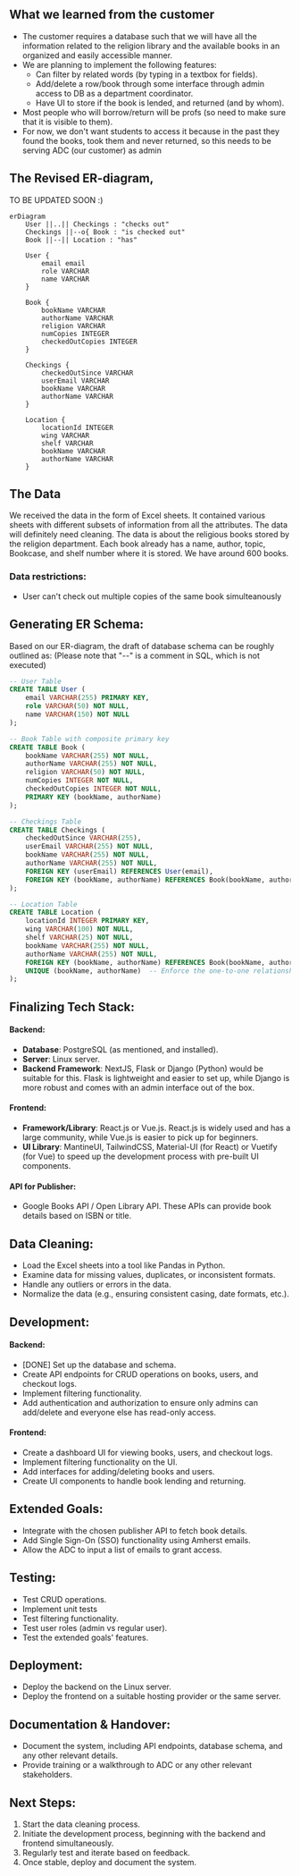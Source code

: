 ## What we learned from the customer
- The customer requires a database such that we will have all the information related to the religion library and the available books in an organized and easily accessible manner.
- We are planning to implement the following features:
    - Can filter by related words (by typing in a textbox for fields).
    - Add/delete a row/book through some interface through admin access to DB as a department coordinator.
    - Have UI to store if the book is lended, and returned (and by whom). 
- Most people who will borrow/return will be profs (so need to make sure that it is visible to them).
- For now, we don't want students to access it because in the past they found the books, took them and never returned, so this needs to be serving ADC (our customer) as admin

## The Revised ER-diagram,
TO BE UPDATED SOON :)
```mermaid
erDiagram
    User ||..|| Checkings : "checks out"
    Checkings ||--o{ Book : "is checked out"
    Book ||--|| Location : "has"
    
    User {
        email email
        role VARCHAR
        name VARCHAR
    }

    Book {
        bookName VARCHAR
        authorName VARCHAR
        religion VARCHAR
        numCopies INTEGER
        checkedOutCopies INTEGER
    }

    Checkings {
        checkedOutSince VARCHAR
        userEmail VARCHAR
        bookName VARCHAR
        authorName VARCHAR
    }

    Location {
        locationId INTEGER
        wing VARCHAR
        shelf VARCHAR
        bookName VARCHAR
        authorName VARCHAR
    }

```
## The Data
We received the data in the form of Excel sheets. It contained various sheets with different subsets of information from all the attributes. The data will definitely need cleaning. The data is about the religious books stored by the religion department. Each book already has a name, author, topic, Bookcase, and shelf number where it is stored. We have around 600 books.

### Data restrictions:
- User can't check out multiple copies of the same book simulteanously

## Generating ER Schema:
Based on our ER-diagram, the draft of database schema can be roughly outlined as: (Please note that "--" is a comment in SQL, which is not executed)

```sql
-- User Table
CREATE TABLE User (
    email VARCHAR(255) PRIMARY KEY,
    role VARCHAR(50) NOT NULL,
    name VARCHAR(150) NOT NULL
);

-- Book Table with composite primary key
CREATE TABLE Book (
    bookName VARCHAR(255) NOT NULL,
    authorName VARCHAR(255) NOT NULL,
    religion VARCHAR(50) NOT NULL,
    numCopies INTEGER NOT NULL,
    checkedOutCopies INTEGER NOT NULL,
    PRIMARY KEY (bookName, authorName)
);

-- Checkings Table
CREATE TABLE Checkings (
    checkedOutSince VARCHAR(255),
    userEmail VARCHAR(255) NOT NULL,
    bookName VARCHAR(255) NOT NULL,
    authorName VARCHAR(255) NOT NULL,
    FOREIGN KEY (userEmail) REFERENCES User(email),
    FOREIGN KEY (bookName, authorName) REFERENCES Book(bookName, authorName)
);

-- Location Table
CREATE TABLE Location (
    locationId INTEGER PRIMARY KEY,
    wing VARCHAR(100) NOT NULL,
    shelf VARCHAR(25) NOT NULL,
    bookName VARCHAR(255) NOT NULL,
    authorName VARCHAR(255) NOT NULL,
    FOREIGN KEY (bookName, authorName) REFERENCES Book(bookName, authorName),
    UNIQUE (bookName, authorName)  -- Enforce the one-to-one relationship
);

```






## Finalizing Tech Stack:

#### Backend:
- **Database**: PostgreSQL (as mentioned, and installed).
- **Server**:  Linux server.
- **Backend Framework**: NextJS, Flask or Django (Python) would be suitable for this. Flask is lightweight and easier to set up, while Django is more robust and comes with an admin interface out of the box.

#### Frontend:
- **Framework/Library**: React.js or Vue.js. React.js is widely used and has a large community, while Vue.js is easier to pick up for beginners.
- **UI Library**: MantineUI, TailwindCSS, Material-UI (for React) or Vuetify (for Vue) to speed up the development process with pre-built UI components.

#### API for Publisher:
- Google Books API / Open Library API. These APIs can provide book details based on ISBN or title.

## Data Cleaning:
- Load the Excel sheets into a tool like Pandas in Python.
- Examine data for missing values, duplicates, or inconsistent formats.
- Handle any outliers or errors in the data.
- Normalize the data (e.g., ensuring consistent casing, date formats, etc.).

## Development:

#### Backend:
- [DONE] Set up the database and schema.
- Create API endpoints for CRUD operations on books, users, and checkout logs.
- Implement filtering functionality.
- Add authentication and authorization to ensure only admins can add/delete and everyone else has read-only access.
  
#### Frontend:
- Create a dashboard UI for viewing books, users, and checkout logs.
- Implement filtering functionality on the UI.
- Add interfaces for adding/deleting books and users.
- Create UI components to handle book lending and returning.
  
## Extended Goals:
- Integrate with the chosen publisher API to fetch book details.
- Add Single Sign-On (SSO) functionality using Amherst emails.
- Allow the ADC to input a list of emails to grant access.

## Testing:
- Test CRUD operations.
- Implement unit tests
- Test filtering functionality.
- Test user roles (admin vs regular user).
- Test the extended goals' features.

## Deployment:
- Deploy the backend on the Linux server.
- Deploy the frontend on a suitable hosting provider or the same server.

## Documentation & Handover:
- Document the system, including API endpoints, database schema, and any other relevant details.
- Provide training or a walkthrough to ADC or any other relevant stakeholders.
  
## Next Steps:
1. Start the data cleaning process.
2. Initiate the development process, beginning with the backend and frontend simultaneously.
3. Regularly test and iterate based on feedback.
4. Once stable, deploy and document the system.
